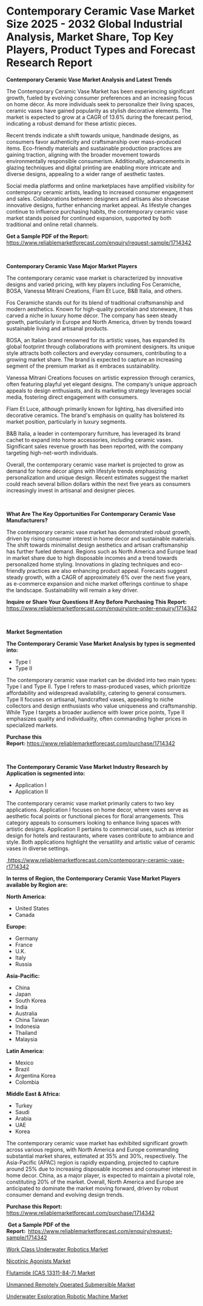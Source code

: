 <p><h1>Contemporary Ceramic Vase Market Size 2025 - 2032 Global Industrial Analysis, Market Share, Top Key Players, Product Types and Forecast Research Report</h1></p><p><strong>Contemporary Ceramic Vase Market Analysis and Latest Trends</strong></p>
<p><p>The Contemporary Ceramic Vase Market has been experiencing significant growth, fueled by evolving consumer preferences and an increasing focus on home décor. As more individuals seek to personalize their living spaces, ceramic vases have gained popularity as stylish decorative elements. The market is expected to grow at a CAGR of 13.6% during the forecast period, indicating a robust demand for these artistic pieces.</p><p>Recent trends indicate a shift towards unique, handmade designs, as consumers favor authenticity and craftsmanship over mass-produced items. Eco-friendly materials and sustainable production practices are gaining traction, aligning with the broader movement towards environmentally responsible consumerism. Additionally, advancements in glazing techniques and digital printing are enabling more intricate and diverse designs, appealing to a wider range of aesthetic tastes.</p><p>Social media platforms and online marketplaces have amplified visibility for contemporary ceramic artists, leading to increased consumer engagement and sales. Collaborations between designers and artisans also showcase innovative designs, further enhancing market appeal. As lifestyle changes continue to influence purchasing habits, the contemporary ceramic vase market stands poised for continued expansion, supported by both traditional and online retail channels.</p></p>
<p><strong>Get a Sample PDF of the Report:&nbsp;</strong> <a href="https://www.reliablemarketforecast.com/enquiry/request-sample/1714342?utm_campaign=1197&utm_medium=2&utm_source=Github&utm_content=ia&utm_term=28032025&utm_id=contemporary-ceramic-vase">https://www.reliablemarketforecast.com/enquiry/request-sample/1714342</a></p>
<p>&nbsp;</p>
<p><strong>Contemporary Ceramic Vase Major Market Players</strong></p>
<p><p>The contemporary ceramic vase market is characterized by innovative designs and varied pricing, with key players including Fos Ceramiche, BOSA, Vanessa Mitrani Creations, Flam Et Luce, B&B Italia, and others. </p><p>Fos Ceramiche stands out for its blend of traditional craftsmanship and modern aesthetics. Known for high-quality porcelain and stoneware, it has carved a niche in luxury home décor. The company has seen steady growth, particularly in Europe and North America, driven by trends toward sustainable living and artisanal products.</p><p>BOSA, an Italian brand renowned for its artistic vases, has expanded its global footprint through collaborations with prominent designers. Its unique style attracts both collectors and everyday consumers, contributing to a growing market share. The brand is expected to capture an increasing segment of the premium market as it embraces sustainability.</p><p>Vanessa Mitrani Creations focuses on artistic expression through ceramics, often featuring playful yet elegant designs. The company’s unique approach appeals to design enthusiasts, and its marketing strategy leverages social media, fostering direct engagement with consumers. </p><p>Flam Et Luce, although primarily known for lighting, has diversified into decorative ceramics. The brand's emphasis on quality has bolstered its market position, particularly in luxury segments.</p><p>B&B Italia, a leader in contemporary furniture, has leveraged its brand cachet to expand into home accessories, including ceramic vases. Significant sales revenue growth has been reported, with the company targeting high-net-worth individuals.</p><p>Overall, the contemporary ceramic vase market is projected to grow as demand for home décor aligns with lifestyle trends emphasizing personalization and unique design. Recent estimates suggest the market could reach several billion dollars within the next five years as consumers increasingly invest in artisanal and designer pieces.</p></p>
<p>&nbsp;</p>
<p><strong>What Are The Key Opportunities For Contemporary Ceramic Vase Manufacturers?</strong></p>
<p><p>The contemporary ceramic vase market has demonstrated robust growth, driven by rising consumer interest in home decor and sustainable materials. The shift towards minimalist design aesthetics and artisan craftsmanship has further fueled demand. Regions such as North America and Europe lead in market share due to high disposable incomes and a trend towards personalized home styling. Innovations in glazing techniques and eco-friendly practices are also enhancing product appeal. Forecasts suggest steady growth, with a CAGR of approximately 6% over the next five years, as e-commerce expansion and niche market offerings continue to shape the landscape. Sustainability will remain a key driver.</p></p>
<p><strong>Inquire or Share Your Questions If Any Before Purchasing This Report:</strong> <a href="https://www.reliablemarketforecast.com/enquiry/pre-order-enquiry/1714342?utm_campaign=1197&utm_medium=2&utm_source=Github&utm_content=ia&utm_term=28032025&utm_id=contemporary-ceramic-vase">https://www.reliablemarketforecast.com/enquiry/pre-order-enquiry/1714342</a></p>
<p>&nbsp;</p>
<p><strong>Market Segmentation</strong></p>
<p><strong>The Contemporary Ceramic Vase Market Analysis by types is segmented into:</strong></p>
<p><ul><li>Type I</li><li>Type II</li></ul></p>
<p><p>The contemporary ceramic vase market can be divided into two main types: Type I and Type II. Type I refers to mass-produced vases, which prioritize affordability and widespread availability, catering to general consumers. Type II focuses on artisanal, handcrafted vases, appealing to niche collectors and design enthusiasts who value uniqueness and craftsmanship. While Type I targets a broader audience with lower price points, Type II emphasizes quality and individuality, often commanding higher prices in specialized markets.</p></p>
<p><strong>Purchase this Report:&nbsp;</strong><a href="https://www.reliablemarketforecast.com/purchase/1714342?utm_campaign=1197&utm_medium=2&utm_source=Github&utm_content=ia&utm_term=28032025&utm_id=contemporary-ceramic-vase">https://www.reliablemarketforecast.com/purchase/1714342</a></p>
<p>&nbsp;</p>
<p><strong>The Contemporary Ceramic Vase Market Industry Research by Application is segmented into:</strong></p>
<p><ul><li>Application I</li><li>Application II</li></ul></p>
<p><p>The contemporary ceramic vase market primarily caters to two key applications. Application I focuses on home decor, where vases serve as aesthetic focal points or functional pieces for floral arrangements. This category appeals to consumers looking to enhance living spaces with artistic designs. Application II pertains to commercial uses, such as interior design for hotels and restaurants, where vases contribute to ambiance and style. Both applications highlight the versatility and artistic value of ceramic vases in diverse settings.</p></p>
<p><a href="https://www.reliablemarketforecast.com/contemporary-ceramic-vase-r1714342?utm_campaign=1197&utm_medium=2&utm_source=Github&utm_content=ia&utm_term=28032025&utm_id=contemporary-ceramic-vase">&nbsp;https://www.reliablemarketforecast.com/contemporary-ceramic-vase-r1714342</a></p>
<p><strong>In terms of Region, the Contemporary Ceramic Vase Market Players available by Region are:</strong></p>
<p>
    <p> <strong> North America: </strong>
        <ul>
            <li>United States</li>
            <li>Canada</li>
        </ul>
        </p> 
    <p> <strong> Europe: </strong>
        <ul>
            <li>Germany</li>
            <li>France</li>
            <li>U.K.</li>
            <li>Italy</li>
            <li>Russia</li>
        </ul>
        </p> 
    <p> <strong> Asia-Pacific: </strong>
        <ul>
            <li>China</li>
            <li>Japan</li>
            <li>South Korea</li>
            <li>India</li>
            <li>Australia</li>
            <li>China Taiwan</li>
            <li>Indonesia</li>
            <li>Thailand</li>
            <li>Malaysia</li>
        </ul>
        </p> 
    <p> <strong> Latin America: </strong>
        <ul>
            <li>Mexico</li>
            <li>Brazil</li>
            <li>Argentina Korea</li>
            <li>Colombia</li>
        </ul>
        </p> 
    <p> <strong> Middle East & Africa: </strong>
        <ul>
            <li>Turkey</li>
            <li>Saudi</li>
            <li>Arabia</li>
            <li>UAE</li>
            <li>Korea</li>
        </ul>
    </p>
    </p>
<p><p>The contemporary ceramic vase market has exhibited significant growth across various regions, with North America and Europe commanding substantial market shares, estimated at 35% and 30%, respectively. The Asia-Pacific (APAC) region is rapidly expanding, projected to capture around 25% due to increasing disposable incomes and consumer interest in home decor. China, as a major player, is expected to maintain a pivotal role, constituting 20% of the market. Overall, North America and Europe are anticipated to dominate the market moving forward, driven by robust consumer demand and evolving design trends.</p></p>
<p><strong>Purchase this Report: </strong><a href="https://www.reliablemarketforecast.com/purchase/1714342?utm_campaign=1197&utm_medium=2&utm_source=Github&utm_content=ia&utm_term=28032025&utm_id=contemporary-ceramic-vase">https://www.reliablemarketforecast.com/purchase/1714342</a></p>
<p>&nbsp;<strong>Get a Sample PDF of the Report:&nbsp;&nbsp;</strong><a href="https://www.reliablemarketforecast.com/enquiry/request-sample/1714342?utm_campaign=1197&utm_medium=2&utm_source=Github&utm_content=ia&utm_term=28032025&utm_id=contemporary-ceramic-vase">https://www.reliablemarketforecast.com/enquiry/request-sample/1714342</a></p>
<p><strong></strong></p>
<p><p><a href="https://github.com/sleeprudantf/Market-Research-Report-List-1/blob/main/work-class-underwater-robotics-market.md?utm_campaign=1197&utm_medium=2&utm_source=Github&utm_content=ia&utm_term=28032025&utm_id=contemporary-ceramic-vase">Work Class Underwater Robotics Market</a></p><p><a href="https://github.com/BrandonBrown3773/Market-Research-Report-List-1/blob/main/nicotinic-agonists-market.md?utm_campaign=1197&utm_medium=2&utm_source=Github&utm_content=ia&utm_term=28032025&utm_id=contemporary-ceramic-vase">Nicotinic Agonists Market</a></p><p><a href="https://github.com/prosalinda88/Market-Research-Report-List-7/blob/main/flutamide-cas-13311-84-7-market.md?utm_campaign=1197&utm_medium=2&utm_source=Github&utm_content=ia&utm_term=28032025&utm_id=contemporary-ceramic-vase">Flutamide (CAS 13311-84-7) Market</a></p><p><a href="https://github.com/andulanick3/Market-Research-Report-List-1/blob/main/unmanned-remotely-operated-submersible-market.md?utm_campaign=1197&utm_medium=2&utm_source=Github&utm_content=ia&utm_term=28032025&utm_id=contemporary-ceramic-vase">Unmanned Remotely Operated Submersible Market</a></p><p><a href="https://github.com/kakeryttri0c/Market-Research-Report-List-1/blob/main/underwater-exploration-robotic-machine-market.md?utm_campaign=1197&utm_medium=2&utm_source=Github&utm_content=ia&utm_term=28032025&utm_id=contemporary-ceramic-vase">Underwater Exploration Robotic Machine Market</a></p></p>